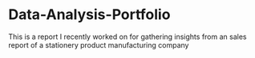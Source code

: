 # Data-Analysis-Portfolio
This is a report I recently worked on for gathering insights from an sales report of a stationery product manufacturing company

